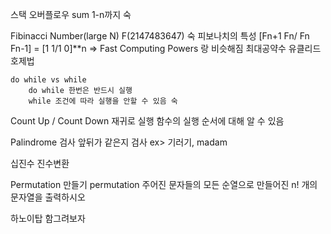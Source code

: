 스택 오버플로우
sum 1-n까지 숙

Fibinacci Number(large N)
    F(2147483647) 숙
    피보나치의 특성
        [Fn+1 Fn/ Fn Fn-1] = [1 1/1 0]**n
        => Fast Computing Powers 랑 비슷해짐
최대공약수
    유클리드 호제법

    do while vs while
        do while 한번은 반드시 실행
        while 조건에 따라 실행을 안할 수 있음 숙
    
Count Up / Count Down
    재귀로 실행
    함수의 실행 순서에 대해 알 수 있음

Palindrome 검사
    앞뒤가 같은지 검사 ex> 기러기, madam

십진수 진수변환

Permutation 만들기
    permutation
        주어진 문자들의 모든 순열으로 만들어진 n! 개의 문자열을 출력하시오

하노이탑
 함그려보자




